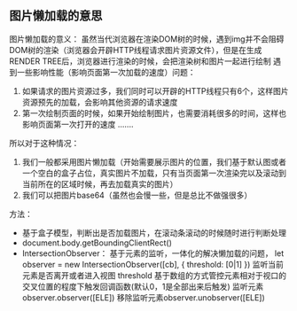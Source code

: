 
## 图片懒加载的意思

图片懒加载的意义：
虽然当代浏览器在渲染DOM树的时候，遇到img并不会阻碍DOM树的渲染（浏览器会开辟HTTP线程请求图片资源文件），但是在生成RENDER TREE后，浏览器进行渲染的时候，会把渲染树和图片一起进行绘制
遇到一些影响性能（影响页面第一次加载的速度）问题：
1. 如果请求的图片资源过多，我们同时可以开辟的HTTP线程只有6个，这样图片资源预先的加载，会影响其他资源的请求速度
2. 第一次绘制页面的时候，如果开始绘制图片，也需要消耗很多的时间，这样也影响页面第一次打开的速度
.......

所以对于这种情况：
1. 我们一般都采用图片懒加载（开始需要展示图片的位置，我们基于默认图或者一个空白的盒子占位，真实图片不加载，只有当页面第一次渲染完以及滚动到当前所在的区域时候，再去加载真实的图片）
2. 我们可以把图片base64（虽然也会慢一些，但是总比不做强很多）


方法：
 - 基于盒子模型，判断出是否加载图片，在滚动条滚动的时候随时进行判断处理
 - document.body.getBoundingClientRect()
 - IntersectionObserver： 基于元素的监听，一体化的解决懒加载的问题， let observer = new IntersectionObserver([cb], { threshold: [0|1] }) 监听当前元素是否离开或者进入视图 threshold 基于数组的方式管控元素相对于视口的交叉位置的程度下触发回调函数(默认0，1是全部出来后触发)
 监听元素observer.observer([ELE])
 移除监听元素observer.unobserver([ELE])


